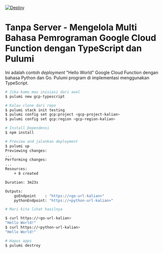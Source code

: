 [![Deploy](https://get.pulumi.com/new/button.svg)](https://app.pulumi.com/new)

# Tanpa Server - Mengelola Multi Bahasa Pemrograman Google Cloud Function dengan TypeScript dan Pulumi

Ini adalah contoh _deployment_ "Hello World" Google Cloud Function dengan bahasa Python dan Go. Pulumi program di implementasi menggunakan TypeScript.

```bash
# Jika kamu mau inisiasi dari awal
$ pulumi new gcp-typescript

# Kalau clone dari repo
$ pulumi stack init testing
$ pulumi config set gcp:project <gcp-project-kalian>
$ pulumi config set gcp:region <gcp-region-kalian>

# Install Dependensi
$ npm install

# Preview and jalankan deployment
$ pulumi up
Previewing changes:
...
Performing changes:
...
Resources:
    + 8 created

Duration: 3m23s

Outputs:
    goEndpoint    : "https://<go-url-kalian>"
    pythonEndpoint: "https://<python-url-kalian>"

# Mari kita lihat hasilnya

$ curl https://<go-url-kalian>
"Hello World!"
$ curl https://<python-url-kalian>
"Hello World!"

# Hapus apps 
$ pulumi destroy
```
